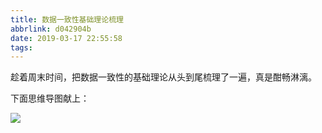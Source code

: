 ```yaml
---
title: 数据一致性基础理论梳理
abbrlink: d042904b
date: 2019-03-17 22:55:58
tags:
---
```


趁着周末时间，把数据一致性的基础理论从头到尾梳理了一遍，真是酣畅淋漓。

下面思维导图献上：

<!--more-->

![](https://lyog.cn/wp-content/uploads/2019/05/80854ce7ly1g166lvqxcfj24dk7s1e84.jpg)
